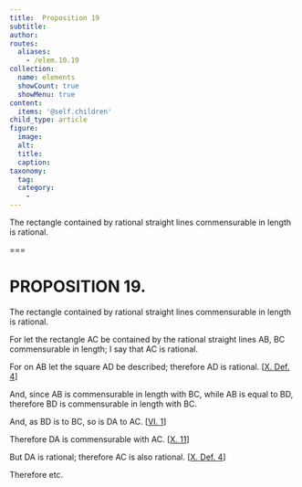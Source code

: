```yaml
---
title:  Proposition 19
subtitle: 
author:
routes:
  aliases:
    - /elem.10.19
collection:
  name: elements
  showCount: true
  showMenu: true
content:
  items: '@self.children'
child_type: article
figure:
  image:
  alt:
  title:
  caption:
taxonomy:
  tag:
  category:
    - 
---
```


<p><hi rend="ital">The rectangle contained by rational straight lines commensurable in length is rational</hi>. </p>

===

<h1>PROPOSITION 19.</h1>
<p><span class="ital">The rectangle contained by rational straight lines commensurable in length is rational</span>. </p>

<p>For let the rectangle <span class="ital">AC</span> be contained by the rational straight lines <span class="ital">AB</span>, <span class="ital">BC</span> commensurable in length; I say that <span class="ital">AC</span> is rational. </p>

<p>For on <span class="ital">AB</span> let the square <span class="ital">AD</span> be described; therefore <span class="ital">AD</span> is rational. [<a href="/elem.10.def.4">X. Def. 4</a>] 
      </p>

<p>And, since <span class="ital">AB</span> is commensurable in length with <span class="ital">BC</span>, while <span class="ital">AB</span> is equal to <span class="ital">BD</span>, therefore <span class="ital">BD</span> is commensurable in length with <span class="ital">BC</span>. <pb n="48"/></p>

<p>And, as <span class="ital">BD</span> is to <span class="ital">BC</span>, so is <span class="ital">DA</span> to <span class="ital">AC</span>. [<a href="/elem.6.1">VI. 1</a>] </p>

<p>Therefore <span class="ital">DA</span> is commensurable with <span class="ital">AC</span>. [<a href="/elem.10.11">X. 11</a>] </p>

<p>But <span class="ital">DA</span> is rational; therefore <span class="ital">AC</span> is also rational. [<a href="/elem.10.def.4">X. Def. 4</a>] </p>

<p>Therefore etc.</p>
